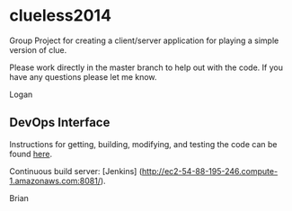 clueless2014
============

Group Project for creating a client/server application for playing
a simple version of clue.

Please work directly in the master branch to help out with the code. If you have any questions please let me know.

Logan

DevOps Interface
----------------

Instructions for getting, building, modifying, and testing the code can be found [here](https://docs.google.com/document/d/17F0zSoy8zy439Jfq2FwPHR8aVAGNBYOetYsXcwyRTVU/edit?usp=sharing).

Continuous build server: [Jenkins] (http://ec2-54-88-195-246.compute-1.amazonaws.com:8081/).


Brian
